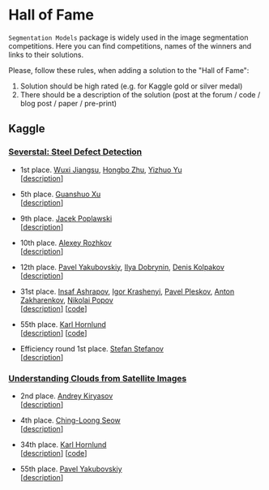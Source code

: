 # Hall of Fame

`Segmentation Models` package is widely used in the image segmentation competitions.
Here you can find competitions, names of the winners and links to their solutions.

Please, follow these rules, when adding a solution to the "Hall of Fame":

1. Solution should be high rated (e.g. for Kaggle gold or silver medal) 
2. There should be a description of the solution (post at the forum / code / blog post / paper / pre-print)


## Kaggle

### [Severstal: Steel Defect Detection](https://www.kaggle.com/c/severstal-steel-defect-detection)

- 1st place. 
[Wuxi Jiangsu](https://www.kaggle.com/rguo97), 
[Hongbo Zhu](https://www.kaggle.com/zhuhongbo), 
[Yizhuo Yu](https://www.kaggle.com/paffpaffyu)  
[[description](https://www.kaggle.com/c/severstal-steel-defect-detection/discussion/114254#latest-675874)]

- 5th place. 
[Guanshuo Xu](https://www.kaggle.com/wowfattie)  
[[description](https://www.kaggle.com/c/severstal-steel-defect-detection/discussion/117208#latest-675385)]

- 9th place. 
[Jacek Poplawski](https://www.linkedin.com/in/jacekpoplawski/)  
[[description](https://www.kaggle.com/c/severstal-steel-defect-detection/discussion/114297#latest-660842)]

- 10th place.
[Alexey Rozhkov](https://www.linkedin.com/in/alexisrozhkov)  
[[description](https://www.kaggle.com/c/severstal-steel-defect-detection/discussion/114465#latest-659615)]

- 12th place. 
[Pavel Yakubovskiy](https://www.linkedin.com/in/pavel-yakubovskiy/), 
[Ilya Dobrynin](https://www.linkedin.com/in/ilya-dobrynin-79a89b106/), 
[Denis Kolpakov](https://www.linkedin.com/in/denis-kolpakov-ab3137197/)  
[[description](https://www.kaggle.com/c/severstal-steel-defect-detection/discussion/114309#latest-661404)]

- 31st place. 
[Insaf Ashrapov](https://www.linkedin.com/in/iashrapov/), 
[Igor Krashenyi](https://www.linkedin.com/in/igor-krashenyi-38b89b98), 
[Pavel Pleskov](https://www.linkedin.com/in/ppleskov), 
[Anton Zakharenkov](https://www.linkedin.com/in/anton-zakharenkov/), 
[Nikolai Popov](https://www.linkedin.com/in/nikolai-popov-b2157370/)  
[[description](https://www.kaggle.com/c/severstal-steel-defect-detection/discussion/114383#latest-658438)]
[[code](https://github.com/Diyago/Severstal-Steel-Defect-Detection)]

- 55th place. 
[Karl Hornlund](https://www.linkedin.com/in/karl-hornlund/)  
[[description](https://www.kaggle.com/c/severstal-steel-defect-detection/discussion/114410#latest-672682)]
[[code](https://github.com/khornlund/severstal-steel-defect-detection)]

- Efficiency round 1st place.
[Stefan Stefanov](https://www.linkedin.com/in/stefan-stefanov-63a77b1)  
[[description](https://www.kaggle.com/c/severstal-steel-defect-detection/discussion/117486#latest-674229)]


### [Understanding Clouds from Satellite Images](https://www.kaggle.com/c/understanding_cloud_organization)

- 2nd place.
[Andrey Kiryasov](https://www.kaggle.com/ekydna)  
[[description](https://www.kaggle.com/c/understanding_cloud_organization/discussion/118255#latest-678189)]

- 4th place.
[Ching-Loong Seow](https://www.linkedin.com/in/clseow/)  
[[description](https://www.kaggle.com/c/understanding_cloud_organization/discussion/118016#latest-677333)]

- 34th place.
[Karl Hornlund](https://www.linkedin.com/in/karl-hornlund/)  
[[description](https://www.kaggle.com/c/understanding_cloud_organization/discussion/118250#latest-678176)]
[[code](https://github.com/khornlund/understanding-cloud-organization)]

- 55th place.
[Pavel Yakubovskiy](https://www.linkedin.com/in/pavel-yakubovskiy/)  
[[description](https://www.kaggle.com/c/understanding_cloud_organization/discussion/118019#latest-678626)]
